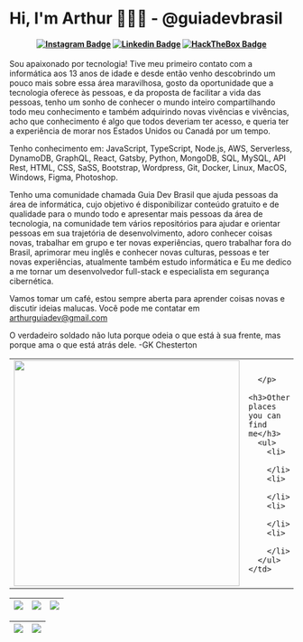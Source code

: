 # Hi, I'm Arthur 👨🏻‍💻 - @guiadevbrasil

<h4 align="center">

[![Instagram Badge](https://img.shields.io/badge/Instagram-E4405F?style=for-the-badge&logo=instagram&logoColor=white)](https://www.instagram.com/arthurspk/)
[![Linkedin Badge](https://img.shields.io/badge/-Linkedin-blue?style=for-the-badge&logo=Linkedin&logoColor=white&link=https://github.com/PauloTIgit)](https://www.linkedin.com/in/arthurspk/)
[![HackTheBox Badge](https://img.shields.io/badge/HackTheBox-111927?style=for-the-badge&logo=Hack%20The%20Box&logoColor=9FEF00)](https://app.hackthebox.com/profile/1237893)

</h4>


Sou apaixonado por tecnologia! Tive meu primeiro contato com a informática aos 13 anos de idade e desde então venho descobrindo um pouco mais sobre essa área maravilhosa, gosto da oportunidade que a tecnologia oferece às pessoas, e da proposta de facilitar a vida das pessoas, tenho um sonho de conhecer o mundo inteiro compartilhando todo meu conhecimento e também adquirindo novas vivências e vivências, acho que conhecimento é algo que todos deveriam ter acesso, e queria ter a experiência de morar nos Estados Unidos ou Canadá por um tempo.

Tenho conhecimento em: JavaScript, TypeScript, Node.js, AWS, Serverless, DynamoDB, GraphQL, React, Gatsby, Python, MongoDB, SQL, MySQL, API Rest, HTML, CSS, SaSS, Bootstrap, Wordpress, Git, Docker, Linux, MacOS, Windows, Figma, Photoshop.

Tenho uma comunidade chamada Guia Dev Brasil que ajuda pessoas da área de informática, cujo objetivo é disponibilizar conteúdo gratuito e de qualidade para o mundo todo e apresentar mais pessoas da área de tecnologia, na comunidade tem vários repositórios para ajudar e orientar pessoas em sua trajetória de desenvolvimento, adoro conhecer coisas novas, trabalhar em grupo e ter novas experiências, quero trabalhar fora do Brasil, aprimorar meu inglês e conhecer novas culturas, pessoas e ter novas experiências, atualmente também estudo informática e Eu me dedico a me tornar um desenvolvedor full-stack e especialista em segurança cibernética.

Vamos tomar um café, estou sempre aberta para aprender coisas novas e discutir ideias malucas. Você pode me contatar em arthurguiadev@gmail.com

O verdadeiro soldado não luta porque odeia o que está à sua frente, mas porque ama o que está atrás dele. -GK Chesterton

<table border="0" cellspacing="0" cellpadding="0">
  <tr>
    <td style="border: 0";>
      <img width="400" src="https://cdna.artstation.com/p/assets/images/images/053/755/244/large/nazib-hamdan-ngoding.jpg?1662976950" />
    </td>
    <td style="border: 0";>
      <p>

      </p>
      <h3>Other places you can find me</h3>
      <ul>
        <li>

        </li>
        <li>

        </li>
        <li>

        </li>
        <li>

        </li>
      </ul>
    </td>
  </tr>
</table>

| ![](http://github-profile-summary-cards.vercel.app/api/cards/stats?username=PauloTIgit&theme=nord_dark) | ![](http://github-profile-summary-cards.vercel.app/api/cards/repos-per-language?username=PauloTIgit&hide=Html&theme=nord_dark) | ![](http://github-profile-summary-cards.vercel.app/api/cards/most-commit-language?username=PauloTIgit&theme=nord_dark) |
| :-: | :-: | :-: |

| ![](http://github-profile-summary-cards.vercel.app/api/cards/profile-details?username=PauloTIgit&theme=nord_dark) | ![](https://github-readme-streak-stats.herokuapp.com/?user=PauloTIgit&hide_border=true&date_format=M%20j%5B%2C%20Y%5D&background=2D3742&stroke=2D3742&ring=6bbbca&fire=6bbbca&currStreakNum=fff&sideNums=6bbbca&currStreakLabel=6bbbca&sideLabels=fff&dates=fff) |
| :-: | :-: |
